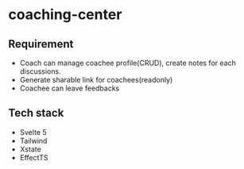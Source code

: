 # coaching-center

## Requirement
- Coach can manage coachee profile(CRUD), create notes for each discussions. 
- Generate sharable link for coachees(readonly)
- Coachee can leave feedbacks

## Tech stack 
- Svelte 5
- Tailwind
- Xstate
- EffectTS
